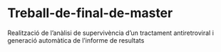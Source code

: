 # Treball-de-final-de-master
Realització de l’anàlisi de supervivència d’un tractament antiretroviral i generació automàtica de l’informe de resultats
